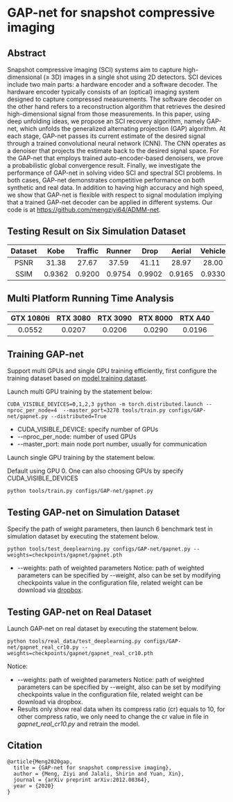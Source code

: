 # GAP-net for snapshot compressive imaging  
## Abstract
Snapshot compressive imaging (SCI) systems aim to capture high-dimensional (≥ 3D) images in a single shot using 2D detectors. SCI devices include two main parts: a hardware encoder and a software decoder. The hardware encoder typically consists of an (optical) imaging system designed to capture compressed measurements. The software decoder on the other hand refers to a reconstruction algorithm that retrieves the desired high-dimensional signal from those measurements. In this paper, using deep unfolding ideas, we propose an SCI recovery algorithm, namely GAP-net, which unfolds the generalized alternating projection (GAP) algorithm. At each stage, GAP-net passes its current estimate of the desired signal through a trained convolutional neural network (CNN). The CNN operates as a denoiser that projects the estimate back to the desired signal space. For the GAP-net that employs trained auto-encoder-based denoisers, we prove a probabilistic global convergence result. Finally, we investigate the performance of GAP-net in solving video SCI and spectral SCI problems. In both cases, GAP-net demonstrates competitive performance on both synthetic and real data. In addition to having high accuracy and high speed, we show that GAP-net is flexible with respect to signal modulation implying that a trained GAP-net decoder can be applied in different systems. Our code is at https://github.com/mengziyi64/ADMM-net.

## Testing Result on Six Simulation Dataset
|Dataset|Kobe  |Traffic|Runner| Drop  | Aerial | Vehicle|Average|
|:----:|:----: |:----:|:-----:|:----:  | :-----:|:----: |:----:|
|PSNR | 31.38| 27.67| 37.59 | 41.11|  28.97| 28.00|  32.47| 
|SSIM |0.9362|0.9200|0.9754|0.9902|0.9165|0.9330|0.9452|

## Multi Platform Running Time Analysis 
|GTX 1080ti |RTX 3080 |RTX 3090 | RTX 8000 | RTX A40|
|:---------:|:------: |:-------:|:-------:|:------:|
|  0.0552   | 0.0207  |  0.0206 |  0.0290 |  0.0196|

## Training GAP-net
Support multi GPUs and single GPU training efficiently, first configure the training dataset based on [model training dataset](cacti/docs/add_datasets.md).

Launch multi GPU training by the statement below:

```
CUDA_VISIBLE_DEVICES=0,1,2,3 python -m torch.distributed.launch --nproc_per_node=4  --master_port=3278 tools/train.py configs/GAP-net/gapnet.py --distributed=True
```
* CUDA_VISIBLE_DEVICE: specify number of GPUs
* --nproc_per_node: number of used GPUs
* --master_port: main node port number, usually for communication

Launch single GPU training by the statement below.

Default using GPU 0. One can also choosing GPUs by specify CUDA_VISIBLE_DEVICES

```
python tools/train.py configs/GAP-net/gapnet.py
```

## Testing GAP-net on Simulation Dataset
Specify the path of weight parameters, then launch 6 benchmark test in simulation dataset by executing the statement below.

```
python tools/test_deeplearning.py configs/GAP-net/gapnet.py --weights=checkpoints/gapnet/gapnet.pth
```
* --weights: path of weighted parameters
  Notice: path of weighted parameters can be specified by --weight, also can be set by modifying checkpoints value in the configuration file, related weight can be download via  [dropbox](https://www.dropbox.com/sh/96nf7jzabhqj4mh/AAB09QXrNGi_kujDDnWn6G32a?dl=0).

## Testing GAP-net on Real Dataset
Launch GAP-net on real dataset by executing the statement below.

```
python tools/real_data/test_deeplearning.py configs/GAP-net/gapnet_real_cr10.py --weights=checkpoints/gapnet/gapnet_real_cr10.pth

```
Notice:

* --weights: path of weighted parameters
  Notice: path of weighted parameters can be specified by --weight, also can be set by modifying checkpoints value in the configuration file, related weight can be download via dropbox.
* Results only show real data when its compress ratio (cr) equals to 10, for other compress ratio, we only need to change the cr value in file in *gapnet_real_cr10.py* and retrain the model.

## Citation 
```
@article{Meng2020gap,
  title = {GAP-net for snapshot compressive imaging},
  author = {Meng, Ziyi and Jalali, Shirin and Yuan, Xin},
  journal = {arXiv preprint arXiv:2012.08364},
  year = {2020}
}
```